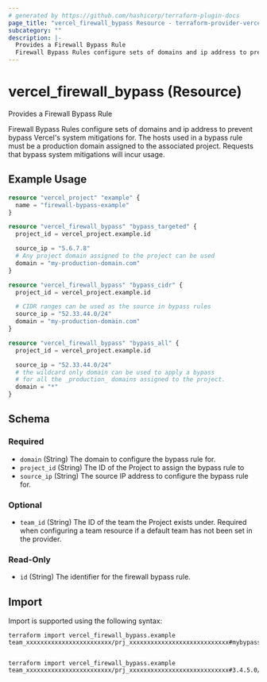 ```yaml
---
# generated by https://github.com/hashicorp/terraform-plugin-docs
page_title: "vercel_firewall_bypass Resource - terraform-provider-vercel"
subcategory: ""
description: |-
  Provides a Firewall Bypass Rule
  Firewall Bypass Rules configure sets of domains and ip address to prevent bypass Vercel's system mitigations for.  The hosts used in a bypass rule must be a production domain assigned to the associated project.  Requests that bypass system mitigations will incur usage.
---
```


# vercel_firewall_bypass (Resource)

Provides a Firewall Bypass Rule

Firewall Bypass Rules configure sets of domains and ip address to prevent bypass Vercel's system mitigations for.  The hosts used in a bypass rule must be a production domain assigned to the associated project.  Requests that bypass system mitigations will incur usage.

## Example Usage

```terraform
resource "vercel_project" "example" {
  name = "firewall-bypass-example"
}

resource "vercel_firewall_bypass" "bypass_targeted" {
  project_id = vercel_project.example.id

  source_ip = "5.6.7.8"
  # Any project domain assigned to the project can be used
  domain = "my-production-domain.com"
}

resource "vercel_firewall_bypass" "bypass_cidr" {
  project_id = vercel_project.example.id

  # CIDR ranges can be used as the source in bypass rules
  source_ip = "52.33.44.0/24"
  domain = "my-production-domain.com"
}

resource "vercel_firewall_bypass" "bypass_all" {
  project_id = vercel_project.example.id

  source_ip = "52.33.44.0/24"
  # the wildcard only domain can be used to apply a bypass
  # for all the _production_ domains assigned to the project.
  domain = "*"
}
```

<!-- schema generated by tfplugindocs -->
## Schema

### Required

- `domain` (String) The domain to configure the bypass rule for.
- `project_id` (String) The ID of the Project to assign the bypass rule to
- `source_ip` (String) The source IP address to configure the bypass rule for.

### Optional

- `team_id` (String) The ID of the team the Project exists under. Required when configuring a team resource if a default team has not been set in the provider.

### Read-Only

- `id` (String) The identifier for the firewall bypass rule.

## Import

Import is supported using the following syntax:

```shell
terraform import vercel_firewall_bypass.example team_xxxxxxxxxxxxxxxxxxxxxxxx/prj_xxxxxxxxxxxxxxxxxxxxxxxxxxxx#mybypasshost.com#3.4.5.0/24


terraform import vercel_firewall_bypass.example team_xxxxxxxxxxxxxxxxxxxxxxxx/prj_xxxxxxxxxxxxxxxxxxxxxxxxxxxx#3.4.5.0/24
```
